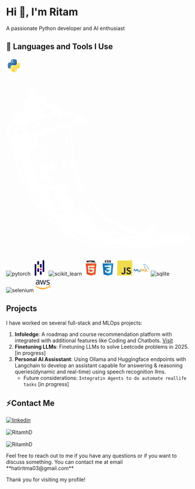 <h1>Hi 👋, I'm Ritam </h1>
<p>A passionate Python developer and AI enthusiast</p>
<h2>🚀 Languages and Tools I Use</h2>
<p>
<img src="https://raw.githubusercontent.com/devicons/devicon/master/icons/python/python-original.svg" alt="python" width="42" height="42" />
<svg fill="#ffffff" version="1.1" xmlns="http://www.w3.org/2000/svg" xmlns:xlink="http://www.w3.org/1999/xlink" viewBox="0 0 512 512" enable-background="new 0 0 512 512" xml:space="preserve"><g id="SVGRepo_bgCarrier" stroke-width="0"></g><g id="SVGRepo_tracerCarrier" stroke-linecap="round" stroke-linejoin="round"></g><g id="SVGRepo_iconCarrier"> <g id="e6c6b53d3c8160b22dad35a0f7103ecc"> <path display="inline" fill-rule="evenodd" clip-rule="evenodd" d="M145.973,124.482c-1.766-15.299,12.003-8.814,10.244,0.41 C153.633,127.35,148.86,125.334,145.973,124.482z M162.363,121.613c3.468-0.354,6.774-0.874,7.787-3.687 c-4.797-2.957-11.965,4.339-9.016,7.787C162.771,125.574,161.323,122.351,162.363,121.613z M116.468,131.038 c2.888-1.343,7.633-0.836,9.016-3.687c-8.596-2.994-24.076-0.784-26.638,4.917C105.399,131.863,110.879,126.663,116.468,131.038z M97.207,132.679c-1.862-0.391-2.58,1.724-1.638,2.867C97.024,135.498,97.218,134.19,97.207,132.679z M92.699,140.875 c-0.262-3.909-9.718-7.03-10.653-1.639C82.864,142.297,90.491,144.266,92.699,140.875z M76.719,137.188 c-1.953,0.091-2.957,1.142-4.099,2.048C74.106,140.102,77.398,139.792,76.719,137.188z M71.803,148.25 c7.218-0.507,9.415,6.13,15.569,5.327C88.519,146.433,73.837,136.606,71.803,148.25z M169.329,183.899 c-2.152-7.142,4.438-13.272,0.409-18.851c-5.578,0.445-10.402,26.334-2.458,26.23c5.704-0.079,7.715-15.738,8.194-20.898 C171.298,172.754,173.117,181.132,169.329,183.899z M100.896,181.034c0.124-1.083-0.568-1.347-1.639-1.233 C99.284,180.907,100.193,181.772,100.896,181.034z M120.976,192.917c0.079-2.539-0.021-4.897-2.048-5.327 c-1.543-0.175-1.451,1.281-2.46,1.641C117.031,191.397,118.175,192.988,120.976,192.917z M101.306,206.031 c7.857,0.884,13.118,6.552,20.489,6.554c-5.878-3.957-11.985-7.683-21.309-8.194C100.189,205.509,101.3,205.216,101.306,206.031z M163.183,212.177c-0.611-2.805-1.828-5.005-3.277-6.968C160.439,208.089,161.174,210.768,163.183,212.177z M118.106,221.191 c-5.143-6.882-13.337-12.879-22.537-14.343C96.868,217.841,109.088,217.92,118.106,221.191z M104.175,223.648 c-3.512-5.911-9.533-9.317-16.803-11.471C91.458,217.255,95.201,224.823,104.175,223.648z M85.324,217.914 c1.399,2.429,4.916,4.912,4.099,8.195c-3.593-1.05-5.34-3.949-9.016-4.917c1.952,2.711,9.402,14.729,13.931,14.345 c2.891-0.25,4.198-3.441,3.688-8.606C95.811,222.176,88.76,220.078,85.324,217.914z M106.223,228.568 c0.911,2.505,1.231,5.598,4.509,5.735C110.174,231.448,108.506,229.699,106.223,228.568z M103.354,229.799 c-1.528-0.167-2.403,0.324-2.457,1.636c0.459,0.09,0.638,0.454,0.818,0.819C103.025,232.203,103.521,231.327,103.354,229.799z M173.427,239.222c0.427-2.316,0.861-6.778,0-9.016C172.901,232.508,170.922,237.686,173.427,239.222z M144.743,230.616 c0.313,2.422-0.858,6.323,1.229,6.97C146.063,235.793,146.481,231.755,144.743,230.616z M164.002,240.042 c-1.189-1.054-2.895,0.539-3.688-0.408c-0.838-2.713-0.491-6.61-2.868-7.787c-0.271,0-0.546,0-0.818,0 c-3.375,6.99-3.042,22.007,2.867,25.814c1.116,1.891,1.225,4.787,4.098,4.92c2.362-1.875,2.942-5.524,3.279-9.428 C161.743,252.076,166.521,243.235,164.002,240.042z M176.297,244.547c0.505-3.628,3.607-8.905,1.229-12.7 C176.741,235.438,175.255,240.499,176.297,244.547z M104.175,247.83c0.653-1.873,0.14-5.05-1.23-6.148 C101.989,243.476,101.433,247.608,104.175,247.83z M111.55,249.467c1.655,1.077,1.782,3.68,4.099,4.098 C118.532,249.885,113.063,243.399,111.55,249.467z M181.623,257.661c0.003,1.256-1.643,2.974-0.409,4.097 C181.451,260.743,182.698,258.631,181.623,257.661z M185.31,273.643c-0.017-1.892,0.231-4.05-0.818-4.915 C184.308,270.187,183.227,273.418,185.31,273.643z M133.269,290.447c0.243,1.526,0.492,3.057,2.048,3.277 C136.322,292.318,135.58,289.828,133.269,290.447z M151.709,292.497c0.57,1.082,2.208,3.231,3.277,2.454 C154.038,294.252,152.944,291.55,151.709,292.497z M190.637,297.005c-1.151,4.879,1.574,9.324,3.689,12.293 C195.192,304.541,195.111,297.729,190.637,297.005z M200.884,328.552c0.619-1.239,0.838-5.057-0.41-5.73 C199.395,324.302,198.433,327.845,200.884,328.552z M219.32,348.226c-0.593-3.011-2.952-6.263-5.325-6.15 C214.825,345.069,214.969,348.754,219.32,348.226z M223.012,353.961c0.017,1.896-0.229,4.059,0.818,4.915 C223.883,356.917,223.855,355.029,223.012,353.961z M87.782,354.372c0.006,1.501,0.809,2.196,1.641,2.869 C89.259,355.898,89.067,354.593,87.782,354.372z M237.764,376.907c-1.009-7.727-5.073-12.404-10.244-15.977 C228.26,368.927,232.179,373.755,237.764,376.907z M303.74,417.478c-0.249-0.232-1.946-0.956-2.05,0 C302.306,417.952,303.416,418.917,303.74,417.478z M511.501,447.802c0,1.506,0,3.003,0,4.508c-0.666,1.385-0.882,3.215-1.231,4.916 c-11.395,7.318-32.803,4.624-42.209,13.935c-16.497-8.887-31.829,5.111-49.17,6.559c-2.865,0.236-6.051-0.241-9.021,0 c-10.246,0.827-20.252,3.223-30.731,4.096c-10.745,0.895-21.512,1.551-32.781,2.05c-4.101,0-8.196,0-12.293,0 c-50.825-2.669-101.077-9.506-138.508-26.228c-18.661-8.338-35.838-18.567-51.632-30.735c-15.37-11.835-31.147-24.993-42.21-39.747 c-11.778-15.711-23.562-30.989-34.012-48.352c-10.081-16.759-19.504-34.412-27.864-54.094 c-8.247-19.408-14.123-38.613-19.672-62.287c-3.627-15.484-7.455-33.015-13.932-47.534c-2.522-5.654-5.458-10.282-5.736-15.574 c0-1.227,0-2.46,0-3.687c2.021-17.212,15.407-27.203,31.143-31.965c3.94-1.191,7.771-2.329,11.474-4.508 c0.241-0.139,2.602-0.38,1.641-1.638c-7.011-1.687-12.779,8.635-20.489,5.737c-6.845-2.574-2.904-13.172,4.508-16.391 c3.46-1.503,10.33-1.894,13.521-3.688c5.502-3.092,7.999-9.625,6.968-15.572c-0.611-3.514-4.258-5.364-4.098-8.196 c0.224-3.949,7.285-7.383,10.653-9.835c4.121-2.999,8.999-6.745,8.606-11.474c-0.414-4.94-6.224-6.514-9.016-10.244 C51.027,42,50.332,33.25,57.458,29.821c7.471-3.595,21.39-1.636,22.949,7.787c1.374,8.305-4.522,11.469-2.051,17.62 c4.604,11.446,40.409-6.672,31.556,17.212c7.874,12.343,38.645,1.784,39.339,21.309c12.834,0.258,18.732,9.997,29.094,13.933 c2.777,1.054,6.084,1.054,9.016,2.048c17.476,5.94,39.132,12.312,46.305,29.095c-6.482,4.367-15.328,1.443-22.946-1.229 c-6.627-2.327-16.287-6.935-22.949-4.099c-6.605,2.813-6.252,14.098-5.327,25.405c2.46,30.102,3.903,61.151,8.194,88.104 c5.993,37.623,18.803,67.756,36.883,91.384c17.49,22.859,38.037,46.796,64.743,63.518c22.535,14.105,47.853,25.234,79.91,32.37 c4.754,1.061,10.501,3.377,13.112,2.869c3.871-0.744,12.201-12.001,15.166-14.75c7.049-6.554,16.534-15.724,26.631-7.789 c-1.372,10.925-11.161,13.433-13.523,23.362c6.071,3.863,12.509,0.366,20.082,0.815c8.812,0.524,15.569,5.577,22.951,4.508 c4.711-0.682,7.069-4.191,10.653-6.554C475.388,448.642,506.78,433.147,511.501,447.802z M422.574,417.478 c-0.174-1.322,0.541-3.543-0.818-3.684C420.574,414.393,419.406,418.16,422.574,417.478z M216.457,128.99 c4.014,2.404,7.548,5.292,11.063,8.199c2.116-6.231-3.957-10.217-11.063-9.837C216.457,127.896,216.457,128.443,216.457,128.99z M326.688,431.001c1.563,0.329,2.694,0.641,2.869-1.227C328.097,429.679,327.104,430.045,326.688,431.001z M270.136,394.938 c-0.138,1.93,3.755,1.967,4.512,1.639C274.007,395.296,272.065,393.633,270.136,394.938z M260.301,387.154 c0.682,0.69,2.407,0.324,3.688,0.411c0.137-1.501-0.458-2.278-0.819-3.281C261.016,384.048,260.421,385.361,260.301,387.154z M181.623,219.55c-1.112-0.942-1.919,0.784-2.459,0c1.335-10.166,3.48-25.818-0.819-34.418c-1.063-0.928-2.745,0.326-3.277-0.412 c2.861-6.83,4.793-21.075,3.687-29.504c-0.389-2.971-1.932-8.255-3.687-9.425c-4.41-2.936-8.423,1.576-11.476,2.459 c-1.921,0.56-4.057,0.16-6.146,0.408c-8.263,0.996-17.031,3.46-22.537,6.146c2.87,1.913,6.938,2.624,8.194,6.146 c-7.14-0.505-12.71-2.583-18.851-4.096c0.655,9.245-10.683,6.348-17.619,6.968c2.396,0.052,2.78,1.21,2.869,2.867 c0.285,5.439-17.613,11.885-23.768,7.789c-8.779,7.078,3.863,14.308,3.278,23.358c-1.726,1.279-2.523,3.485-4.098,4.913 c-8.725,0.212-17.902,1.967-16.394,11.066c-1.179-0.688-3.039-1.147-4.508-0.412c-2.23,5.745,1.514,11.981,6.559,13.116 c1.271-0.37,1.567-1.711,3.278-1.639c11.396,2.179,15.408,9.737,14.753,24.174c-0.114,2.486,0.133,5.73-1.639,7.379 c-6.467-0.443-12.463-16.405-2.05-16.8c-2.497-3.674-4.388-9.155-9.016-9.018c-5.305,0.158-7.686,8.542-11.474,11.475 c5.46,3.017,18.283,11.343,7.785,16.801c5.197,0.779,8.097,2.84,10.244,5.734c3.578,4.832,3.464,12.072,6.148,15.985 c5.431,7.922,8.298-7.106,14.75-0.823c1.524,0.524-0.671-1.48-0.819-1.635c-5.535-5.976-13.977-10.874-17.21-18.031 c2.485-1.139,5.816,0.104,8.194,0.408c0.94-4.814-2.405-10.262-1.229-13.936c0.847-2.634,2.41-1.474,4.099-2.456 c0.993-0.578,0.216-2.73,2.05-2.048c-0.011,5.626-3.401,15.094,0.407,19.259c5.561,0.998,7.167-8.565,11.886-8.605 c2.636-0.023,5.127,4.617,6.965,6.966c2.208,2.819,5.209,6.283,4.508,9.423c-1.476,6.62-12.594,1.58-16.391-1.23 c2.314,9.186,16.553,10.612,17.21,22.543c0.075,1.331-0.597,3.031-0.409,4.504c0.805,6.296,6.676,10.975,12.702,6.97 c0.886,2.258,1.002,5.285,3.281,6.146c1.996-1.688,1.287-6.089,2.457-8.608c7.15,1.497,10.883,4.94,13.112,10.654 c1.104,2.827,0.819,8.067,5.327,8.196c0.69-6.986-4.784-11.315-5.735-18.031c3.673,5.926,16.922,12.338,16.392,21.72 c-0.352,6.188-7.706,6.861-14.753,7.785c6.716,2.308,9.529,9.83,16.801,12.292c1.954,0.666,4.464,0.096,6.556,0.823 c5.321,1.851,13.829,12.759,11.476,19.67c-11.338,5.714-20.184-9.73-32.784-9.423c5.313,6.774,14.004,9.028,21.309,12.293 c7.862,3.51,15.734,7.106,23.358,10.653c17.972,8.359,30.447,19.296,42.209,33.193c-8.161,4.45-32.897-2.952-18.031-8.2 c-5.171-0.175-10.644-3.418-15.164-1.634c2.396,15.636,22.968,13.095,38.522,15.569c-1.416,2.682-3.412,4.786-4.919,7.377 c1.199,0.707,2.856,0.965,4.919,0.819c-0.996,1.597-3.589,1.601-3.69,4.096c1.992,2.653,5.935,3.356,8.606,5.327 c10.531-7.552,11.712,9.581,18.44,9.835c6.358,0.237,7.577-8.899,13.936-9.835c-1.598,3.323-4.725,5.111-6.146,8.608 c6.226-1.505,8.001-4.857,13.107-6.15c18.298-4.629,33.298,10.612,48.355,12.297c5.414,0.603,10.796,3.643,15.573,4.508 c6.176,1.114,9.973-0.919,14.751-3.277c-7.277-6.795-23.986-4.149-29.912-12.297c0.229-1.409,1.193-2.083,2.05-2.865 c-19.18,4.213-31.256-7.281-39.34-18.031c-23.662-6.112-44.421-15.133-54.504-34.831c-0.484-1.855,1.817-0.915,1.233-2.87 c-8.319-9.257-16.634-18.655-23.358-29.505c-2.324-3.746-3.915-8.454-6.558-11.473c-1.674-1.913-4.483-2.966-6.146-4.92 c-1.821-2.142-2.069-4.824-4.92-5.734c-1.096,1.634-0.361,5.098-1.227,6.965c-1.971-7.913-6.362-15.428-14.752-15.573 c-0.156-5.755,4.493-6.703,6.965-9.835c-3.254-3.913-4.038-8.841-5.736-14.75c-4.128-14.359-7.539-29.359-11.066-42.62 c-4.674,1.745-5.913,6.926-8.194,11.065c0.225-5.92,0.502-11.792,3.689-14.755c1.457,0.183,1.617,1.664,2.457,2.46 c0.77-2.792,3.412-5.396,2.048-9.014c-1.058-1.634-4.151-0.872-4.915-0.819C182.414,234.271,184.112,225.289,181.623,219.55z M346.357,462.557c3.543-1.514,6.732-3.377,8.192-6.97C350.698,456.552,345.268,458.007,346.357,462.557z M346.765,454.36 c-2.37,1.313-5.036,2.341-6.554,4.508C343.608,459.071,347.588,455.661,346.765,454.36z M334.064,460.506 c2.32-0.619,4.803-3.015,4.508-4.919C335.878,455.857,331.711,457.778,334.064,460.506z M335.703,451.079 c-3.688-1.165-6.699,1.722-6.97,5.331C332.019,455.595,334.243,453.72,335.703,451.079z M324.226,451.902 c-3.602,0.628-6.296,2.162-7.377,5.323C321.252,458.972,323.506,455.188,324.226,451.902z M318.491,462.557 c1.015,0.058,1.987,0.074,2.05-0.823C319.926,461.084,318.204,461.134,318.491,462.557z M325.049,444.933 c-5.734-0.44-12.592,3.281-9.016,8.196C319.851,451.208,323.718,449.341,325.049,444.933z M296.771,452.722 c3.581,0.503,4.517-3.593,6.97-2.874c1.423,0.898,0.558,4.088,2.865,4.101c5.36-1.09,7.29-8.404,4.097-13.523 C303.479,441.697,296.87,445.673,296.771,452.722z M298.409,442.067c-2.175,1.102-4.491,2.059-5.734,4.096 C295.356,446.047,299.349,443.09,298.409,442.067z M286.94,444.117c0.229,1.09-1.688,2.084-0.416,2.865 C286.865,446.467,289.02,444.441,286.94,444.117z M279.563,453.948c-0.129,0.558-0.586,0.782-0.407,1.639c0.541,0,1.09,0,1.639,0 C280.906,454.514,280.64,453.827,279.563,453.948z M273.417,451.902c-2.071,0.116-2.854,1.518-2.87,3.685 C272.331,455.191,273.957,454.63,273.417,451.902z M232.024,431.001c-2.525-0.111-3.295,0.279-0.407,0.824 c2.751,0.507,7.604,0.773,9.426,0C238.88,431.8,233.291,431.06,232.024,431.001z M244.321,424.447 c-2.144-1.63-6.454-0.449-8.605,0.408C236.957,428.265,243.051,426.751,244.321,424.447z M231.21,455.179 c10.22,5.356,24.292,11.203,38.926,9.424C259.502,459.396,243.688,457.175,231.21,455.179z M216.046,450.671 c0.979,1.344,3.291,1.352,4.915,2.051C223.986,449.798,217.337,448.151,216.046,450.671z M177.525,417.478 c-2.766,0.241-5.776,0.233-6.556,2.462C173.604,420.917,177.417,420.31,177.525,417.478z M169.738,428.132 c0.963,0.873,2.734,1.913,3.279,0C172.593,427.699,170.092,427.288,169.738,428.132z M174.656,393.3 c0.372-1.713-2.891-2.361-3.277-0.818C172.277,392.946,173.055,393.537,174.656,393.3z M179.985,407.231 c-0.02-0.562,0.193-0.898,0.409-1.227c-1.221-1.261-3.69-1.485-5.738-0.819C174.984,407.156,178.266,407.979,179.985,407.231z M180.395,433.463c0.524,0.558,1.934,0.558,2.458,0c0.193-1.289-0.512-1.676-1.229-2.054 C181.256,432.137,180.634,432.606,180.395,433.463z M193.099,386.335c-1.335-3.859-5.688-2.841-8.607-4.097 c-4.691-2.021-8.696-6.845-14.753-6.965c-0.272,0-0.547,0-0.817,0C174.19,381.481,181.162,388.152,193.099,386.335z M171.788,371.177c-3.825-2.599-8.015-4.832-13.523-5.738C160.016,369.834,166.832,371.348,171.788,371.177z M184.491,390.431 c2.873,3.003,6.479,5.273,12.704,4.916C194.802,392.136,189.084,390.077,184.491,390.431z M200.063,408.874 c-4.219-2.924-10.855-7.668-16.391-6.559C186.874,406.491,193.311,409.618,200.063,408.874z M184.491,424.447 c-0.099,0.583-0.674,0.687-0.819,1.223C184.682,426.988,186.202,424.722,184.491,424.447z M193.916,436.74 c0.348,1.563,1.853,1.971,3.279,2.458c0.555-0.948,1.646-1.36,1.229-3.277C197.428,435.322,193.846,434.977,193.916,436.74z M201.703,418.709c-1.269-0.777-5.897-1.646-6.968,0C196.723,419.516,200.628,421.604,201.703,418.709z M202.932,404.773 c0.41-3.048-3.038-3.061-4.508-2.05C198.562,404.773,201.274,404.25,202.932,404.773z M207.439,382.646 c-1.851-2.795-6.992-2.296-10.654-3.277c-2.682-3.368-9.095-4.591-14.752-3.688C188.512,379.997,195.881,383.415,207.439,382.646z M206.62,421.985c1.76,1.519,4.519,2.038,6.966,2.87c0.131-0.965,0.646-1.539,0.409-2.87 C212.802,420.609,207.625,419.898,206.62,421.985z M171.788,355.599c0.41-1.912-0.715-2.287-2.459-2.046 C168.711,355.674,170.755,355.129,171.788,355.599z M181.623,360.519c-1.197-0.304-0.794-2.208-2.459-2.05 C177.654,359.854,180.374,361.962,181.623,360.519z M153.348,363.388c-1.36-3.007-4.425-4.316-6.556-6.558 c3.996-5.789-4.92-8.159-6.557-12.293c-0.019-1.247,0.865-1.593,1.229-2.462c-3.443-2.017-7.419-3.505-9.426-6.961 c1.585-1.147,5.81,0.341,7.375-0.823c-2.482-1.069-5.162-1.938-6.146-4.508c1.437-3.344,7.279-2.279,8.605-5.735 c-7.059-1.559-14.072-5.31-21.72-4.919c0.087,2.919,2.685,3.326,3.688,5.327c-2.267-1.007-4.101-2.458-7.375-2.458 c-0.245,2.021,1.064,2.487,0.821,4.508c-2.235,0.183-3.368-0.731-5.739-0.407c1.69,3.771,6.024,4.902,7.378,9.016 c-1.676,0.424-3.951-0.666-4.508,0c4.326,3.593,10.644,7.381,13.111,11.469c-4.025-0.748-6.329-3.227-10.242-4.096 c3.276,6.487,11.253,7.839,17.21,11.065C140.594,356.854,146.058,362.178,153.348,363.388z M144.332,368.304 c1.713,0.936,5.123,3.908,7.377,1.643C149.809,369.105,146.82,367.193,144.332,368.304z M141.055,366.253 c-1.153-1.867-7.036-2.861-8.604-1.639C135.125,365.384,137.645,367.459,141.055,366.253z M133.678,367.484 c-0.129,0.557-0.582,0.781-0.409,1.643c0.721-0.237,2.407,0.49,2.459-0.412C135.092,368.258,134.873,367.384,133.678,367.484z M128.351,312.982c-1.118-3.851-2.611-8.071-5.736-11.062c-1.683-1.613-3.313-1.58-4.508-3.693 c-3.167-5.572-1.649-13.439-5.737-19.254c-0.967-0.315-2.832-0.811-3.688,0c0.077,2.687,6.313,9.058,2.051,12.293 c-9.424,0.374-13.052-7.128-22.128-5.739c-2.044,5.294,5.182,8.014,3.276,11.886C104.917,301.597,115.27,310.662,128.351,312.982z M98.846,325.275c2.408,1.834,5.889,4.766,9.016,4.508C105.385,328.028,103.106,323.895,98.846,325.275z M94.338,321.591 c-1.063-3.307-2.906-5.835-6.966-6.146C88.198,318.987,92.047,319.512,94.338,321.591z M87.372,332.245 c2.194,1.501,4.373,5.181,6.557,5.327C92.332,335.48,90.386,331.559,87.372,332.245z M90.242,303.967 c0.212-0.607,0.604-1.031,0.819-1.639c-1.051-1.447-3.642-0.657-4.097,0.823C87.77,303.709,89.304,303.543,90.242,303.967z M153.759,320.359c-0.058-3.526-3.975-5.572-6.967-3.685C147.74,319.278,150.597,319.969,153.759,320.359z M115.236,266.682 c0.069-0.678-2.523-0.678-2.457,0C113.341,266.806,115.251,268.532,115.236,266.682z M99.258,265.039c-0.547,0-1.094,0-1.641,0 c-0.563,0.527-0.405,1.784-0.41,2.865c0.749,0.112,2.298,1.48,2.87,0.415C99.063,267.962,100.195,265.467,99.258,265.039z M68.521,264.627c1.358,3.09,6.855,2.861,7.787-0.407C73.976,263.317,70.541,263.945,68.521,264.627z M69.753,253.153 c-1.585-0.079-3.021-0.013-4.101,0.412C65.971,255.353,69.742,255.035,69.753,253.153z M73.439,187.18 c-2.106,0.973-6.498-0.975-8.604,0c1.865,7.383,15.688,3.408,14.753-2.46c-0.794-4.978-13.939-3.745-18.441-3.277 C64.636,183.963,70.182,184.427,73.439,187.18z M57.049,194.965c0.771,1.142,2.89,0.934,4.098,1.639 c0.237-0.854,1.017-1.168,0.819-2.458C60.891,193.578,57.023,193.131,57.049,194.965z M77.949,193.327 c-0.221,0.894-0.994,2.651,0.407,2.869C79.332,195.508,79.128,193.921,77.949,193.327z M89.423,168.739 c-0.108-1.198,0.925-1.256,0.819-2.458c-1.666-0.163-2.857,0.149-2.87,1.638C88.152,168.097,88.401,168.802,89.423,168.739z M89.013,77.767c-1.632,10,7.378,22.097,18.029,18.439c0.497-3.774-1.225-5.329-1.229-8.604c2.718-0.659,4.318,1.951,5.736,1.229 C107.563,81.618,96.96,81.021,89.013,77.767z M84.503,68.342c3.602,0.713,9.255,0.352,10.656-2.459 C92.438,64.065,84.274,63.578,84.503,68.342z M74.668,39.656c0.788-7.959-8.938-12.357-14.75-6.965 c-3.633,3.368-5.211,11.502,0.409,14.343c-0.638-2.096-2.501-2.963-2.048-6.146C62.55,38.446,70.381,42.079,74.668,39.656z M71.803,65.882c1.042-0.595,2.607-0.666,2.458-2.458C73.001,63.551,70.854,64.909,71.803,65.882z M63.195,96.206 c5.11,0.121,8.963-2.761,13.933-2.867c4.302-0.091,8.402,1.189,13.523,0.819C86.994,83.425,69.225,92.798,63.195,96.206z M55.41,115.057c9.669-1.229,23.14-7.591,36.061-6.146c4.874,0.544,9.143,3.287,11.883,5.327c-1.397-1.491-3.052-7.61,0-8.604 c6.725,1.281,6.949,13.987,15.162,12.293c4.184-0.863,5.458-8.979,3.279-13.933c3.127,2.2,4.738,5.916,9.016,6.967 c-0.976-3.942-3.813-6.023-5.736-9.016c1.208-1.522,2.79-2.674,2.457-5.739c-11.727-1.127-22.136,5.203-33.193,7.377 c-8.581,1.69-14.967,3.364-22.535,5.327C66.114,110.385,59.783,111.42,55.41,115.057z M20.988,199.884 c-0.563,0.522-0.714,2.448,0.409,2.458C21.734,202.045,22.497,199.506,20.988,199.884z M35.328,151.12 c-17.969,2.851,1.184,21.961,11.886,17.212c1.355-2.081,0.934-3.988,0.819-6.97c6.235,0.611,10.926-2.426,16.393-1.227 c0.882,1.905-0.786,3.518-1.23,5.325c18.593-1.179,27.799-15.788,47.943-18.029c2.503-0.279,5.356,0.164,8.198,0 c8.483-0.495,17.88-2.067,26.636-3.689c8.591-1.588,16.446-4.747,23.766-6.554c9.187-2.271,23.163-8.271,21.311-20.491 c-0.212-1.391-1.177-2.641-2.05-4.098c-48.834-4.722-85.346,14.422-123.754,22.129c-4.614,0.925-10.224,0.31-13.934,4.096 c1.342,3.302,6.058,3.231,8.194,5.737c-1.068,1.252-3.709,0.932-4.096,2.87c0.904,3.466,6.042,2.694,6.556,6.558 c-8.157,5.75-25.261-1.584-21.309-13.114c-12.325,2.701-30.27,5.385-30.323,19.26c-0.025,6.115,3.62,11.771,7.784,15.162 C15.297,162.387,20.092,143.297,35.328,151.12z M50.492,227.749c0.373-2.775-4.188-4.718-5.736-2.867 C46.266,226.239,48.63,226.74,50.492,227.749z M36.149,233.076c2.898,10.076,3.841,22.113,11.474,27.456 C46.474,248.704,42.277,239.925,36.149,233.076z M53.36,222.422c1.276-5.785-7.211-8.051-7.785-4.099 C45.074,221.765,50.501,221.365,53.36,222.422z M55,211.356c-1.85-2.023-6.493-3.277-9.834-2.458 C46.345,211.799,53.599,216.092,55,211.356z M50.083,193.327c1.851-1.154,3.815-2.198,4.096-4.92 c-2.378-1.78-8.071-2.031-8.604,0.824C45.172,191.389,48.064,192.264,50.083,193.327z M55.41,200.292 c0.179-1.408-0.162-2.295-0.41-3.279c-2.102-0.052-3.083,1.015-3.278,2.871C52.742,200.228,53.917,200.419,55.41,200.292z M26.725,198.244c-0.316-1.05-0.41-2.323-1.229-2.868C24.477,196.479,24.438,198.46,26.725,198.244z M30.823,170.38 c-1.839-0.717-4.561,0.048-5.327,1.638c0.86,0.776,2.098,1.181,3.278,1.637C29.188,172.299,31.041,172.374,30.823,170.38z M35.328,223.241c-1.06-2.354-1.193-5.635-3.276-6.965C26.441,217.074,32,225.135,35.328,223.241z M43.115,267.496 c4.001,9.673,8.224,20.128,16.803,24.586c-6.415-7.137-7.929-18.946-12.295-27.455c-1.51-2.936-3.919-5.219-5.327-8.193 c-3.313-7.003-4.84-15.174-11.473-18.441C33.437,248.298,39.036,257.624,43.115,267.496z M155.808,421.167 c-2.48-8.446-9.137-12.722-18.441-14.343c-2.3-5.485-8.938-6.629-10.244-13.112c-0.212-1.331,2.538-1.801,1.641-2.458 c-12.472,2.362-12.912-10.857-18.851-16.393c-14.987,0.271-12.199-18.272-20.489-27.862c-2.368-2.744-4.716-3.377-7.377-6.146 c-4.095-12.691-14.782-19.129-20.899-30.323c-5.433-9.947-6.576-21.167-15.571-28.278c7.117,24.095,22.364,44.463,36.061,64.748 c10.964,16.23,18.42,31.688,30.733,44.663c4.184,4.403,8.908,7.352,13.934,11.473C134.854,410.146,140.741,423.15,155.808,421.167z M154.167,393.3c-0.441-1.755-3.602-2.939-5.327-2.046C150.429,392.128,152.175,392.835,154.167,393.3z M169.329,382.646 c-2.776-3.235-8.588-4.467-13.932-6.555c-6.629-2.595-16.087-5.052-20.898-2.05c0.484,4.021,3.687,5.327,5.736,7.785 c5.693,0.877,8.951,3.655,14.341,4.096C160.929,386.447,166.862,386.164,169.329,382.646z M364.796,476.08 c-12.4-5.655-30.586,0.707-43.848-2.462c-2.503-0.599-4.716-2.32-6.965-2.458c-2.237-0.137-4.841,1.044-6.966,1.231 c-11.357,1.01-21.725-0.112-32.37-1.643c-7.469-1.073-15.424-1.493-22.132-3.277c-6.425-1.705-13.07-5.639-19.67-8.196 c-6.697-2.591-13.669-5.173-20.079-7.785c-12.646-5.152-26.086-14.068-39.34-17.619c8.941,9.498,24.334,12.55,34.834,20.489 c-14.838-4.15-26.034-11.939-39.34-17.62c10.367,9.282,24.833,14.904,39.34,20.896c14.447,5.972,30.146,11.024,47.122,13.523 C289.103,476.126,328.654,483.503,364.796,476.08z M375.45,474.849c-2.104,0.084-4.725-0.354-4.915,1.639 C372.318,478.018,375.317,477.859,375.45,474.849z M397.578,426.493c0.582,3.028,4.978,2.125,4.512-1.23 C399.856,424.946,398.888,425.895,397.578,426.493z M431.59,447.802c-11.016-0.266-24.605-4.071-36.063-3.685 c-4.396,0.146-9.739,1.198-11.062,5.73c3.381,1.372,7.003,0.549,11.062,0.416C408.818,449.814,425.058,455.786,431.59,447.802z M442.656,446.982c-1.917-0.004-2.482,1.348-2.869,2.865c0.527,0.565,1.779,0.412,2.869,0.416 C442.461,448.45,443.218,448.222,442.656,446.982z M466.834,445.345c-2-0.304-2.745,2.183-2.05,3.28 c1.289,0.195,1.601-0.586,2.461-0.823C467.541,446.55,466.538,446.596,466.834,445.345z M500.843,447.802 c-8.389-0.894-18.186-0.341-25.813,0.823C479.521,452.854,495.652,450.155,500.843,447.802z M106.633,198.651 c4.042,2.246,7.772,6.978,13.114,6.558c-1.443-1.971-3.489-3.341-4.92-5.325c1.522-0.12,2.815-0.463,3.279-1.64 c-4.984-3.487-11.376-7.746-13.932-12.297C105.861,189.216,108.443,194.424,106.633,198.651z M159.086,201.933 c-0.877-0.898-0.482-3.073-1.641-3.688C157.184,200.028,158.338,202.521,159.086,201.933z M121.385,237.586 c0.628,6.747,4.94,9.806,5.327,16.8c-4.79-5.454-7.464-13.027-10.654-20.083c-0.313,8.535,2.267,13.823,4.508,19.674 c1.725,4.496,3.342,9.773,7.785,11.063c2.075-0.387,1.959-2.966,4.101-3.281c2.278,0.328,3.464,3.904,4.915,3.692 c-1.094-1.23-1.435-3.21-1.639-5.327c0.396-1.518,2.566-1.26,3.277-2.462C134.884,249.219,128.977,242.557,121.385,237.586z"> </path> </g> </g></svg>
<img src="https://www.vectorlogo.zone/logos/pytorch/pytorch-icon.svg" alt="pytorch" width="42" height="42" />
<img src="https://raw.githubusercontent.com/devicons/devicon/2ae2a900d2f041da66e950e4d48052658d850630/icons/pandas/pandas-original.svg" alt="pandas" width="42" height="42" />
<img src="https://upload.wikimedia.org/wikipedia/commons/0/05/Scikit_learn_logo_small.svg" alt="scikit_learn" width="42" height="42" />
<img src="https://raw.githubusercontent.com/devicons/devicon/master/icons/html5/html5-original-wordmark.svg" alt="html5" width="42" height="42" />
<img src="https://raw.githubusercontent.com/devicons/devicon/master/icons/css3/css3-original-wordmark.svg" alt="css3" width="42" height="42" />
<img src="https://raw.githubusercontent.com/devicons/devicon/master/icons/javascript/javascript-original.svg" alt="javascript" width="42" height="42" />
<img src="https://raw.githubusercontent.com/devicons/devicon/master/icons/mysql/mysql-original-wordmark.svg" alt="mysql" width="42" height="42" />
<img src="https://www.vectorlogo.zone/logos/sqlite/sqlite-icon.svg" alt="sqlite" width="42" height="42" />
<img src="https://raw.githubusercontent.com/detain/svg-logos/780f25886640cef088af994181646db2f6b1a3f8/svg/selenium-logo.svg" alt="selenium" width="42" height="42" />
<img src="https://raw.githubusercontent.com/devicons/devicon/master/icons/amazonwebservices/amazonwebservices-original-wordmark.svg" alt="aws" width="42" height="42" />
</p>

## Projects
I have worked on several full-stack and MLOps projects:

1. **Infoledge**: A roadmap and course recommendation platform with integrated with additional features like Coding and Chatbots. [Visit](https://github.com/RitamhD/Infoledge)
2. **Finetuning LLMs**: Finetuning LLMs to solve Leetcode problems in 2025. [in progress] 
3. **Personal AI Assisstant**: Using Ollama and Huggingface endpoints with Langchain to develop an assistant capable for answering & reasoning queries(dynamic and real-time) using speech recognition llms.
      - Future considerations:
      ```Integratin Agents to do automate reallife tasks``` [in progress]

## ⚡️Contact Me
<p><a target="_blank" href="https://www.linkedin.com/in/ritam-kumar-hati-aa3021254" style="display: inline-block;"><img src="https://img.shields.io/badge/linkedin-logo?style=for-the-badge&logo=linkedin&logoColor=white&color=%230a77b6" alt="linkedin" /></a></p>
<p><img align="center" src="https://github-readme-stats.vercel.app/api?username=RitamhD&show_icons=true&locale=en" alt="RitamhD" /></p>
<p><img align="center" src="https://github-readme-streak-stats.herokuapp.com/?user=RitamhD&" alt="RitamhD" /></p>
Feel free to reach out to me if you have any questions or if you want to discuss something. You can contact me at email **hatiritma03@gmail.com**

Thank you for visiting my profile!
